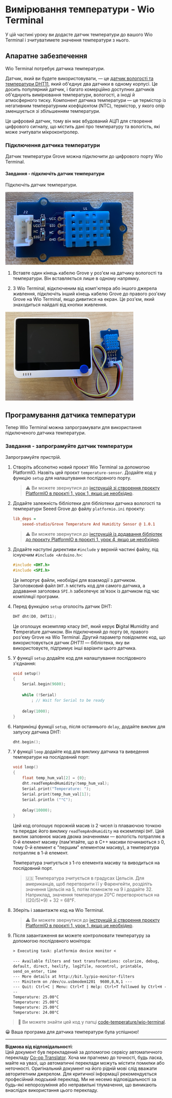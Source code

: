 <!--
CO_OP_TRANSLATOR_METADATA:
{
  "original_hash": "59263d094f20b302053888cd236880c3",
  "translation_date": "2025-08-28T18:11:44+00:00",
  "source_file": "2-farm/lessons/1-predict-plant-growth/wio-terminal-temp.md",
  "language_code": "uk"
}
-->
# Вимірювання температури - Wio Terminal

У цій частині уроку ви додасте датчик температури до вашого Wio Terminal і зчитуватимете значення температури з нього.

## Апаратне забезпечення

Wio Terminal потребує датчика температури.

Датчик, який ви будете використовувати, — це [датчик вологості та температури DHT11](https://www.seeedstudio.com/Grove-Temperature-Humidity-Sensor-DHT11.html), який об'єднує два датчики в одному корпусі. Це досить популярний датчик, і багато комерційно доступних датчиків об'єднують вимірювання температури, вологості, а іноді й атмосферного тиску. Компонент датчика температури — це термістор із негативним температурним коефіцієнтом (NTC), термістор, у якого опір зменшується зі збільшенням температури.

Це цифровий датчик, тому він має вбудований АЦП для створення цифрового сигналу, що містить дані про температуру та вологість, які може зчитувати мікроконтролер.

### Підключення датчика температури

Датчик температури Grove можна підключити до цифрового порту Wio Terminal.

#### Завдання - підключіть датчик температури

Підключіть датчик температури.

![Датчик температури Grove](../../../../../translated_images/grove-dht11.07f8eafceee170043efbb53e1d15722bd4e00fbaa9ff74290b57e9f66eb82c17.uk.png)

1. Вставте один кінець кабелю Grove у роз'єм на датчику вологості та температури. Він вставляється лише в одному напрямку.

1. З Wio Terminal, відключеним від комп'ютера або іншого джерела живлення, підключіть інший кінець кабелю Grove до правого роз'єму Grove на Wio Terminal, якщо дивитися на екран. Це роз'єм, який знаходиться найдалі від кнопки живлення.

![Датчик температури Grove підключений до правого роз'єму](../../../../../translated_images/wio-temperature-sensor.2934928f38c7f79a68d24879d2c8986c78244696f931e2e33c293f426ecdc0ad.uk.png)

## Програмування датчика температури

Тепер Wio Terminal можна запрограмувати для використання підключеного датчика температури.

### Завдання - запрограмуйте датчик температури

Запрограмуйте пристрій.

1. Створіть абсолютно новий проєкт Wio Terminal за допомогою PlatformIO. Назвіть цей проєкт `temperature-sensor`. Додайте код у функцію `setup` для налаштування послідовного порту.

    > ⚠️ Ви можете звернутися до [інструкцій зі створення проєкту PlatformIO в проєкті 1, урок 1, якщо це необхідно](../../../1-getting-started/lessons/1-introduction-to-iot/wio-terminal.md#create-a-platformio-project).

1. Додайте залежність бібліотеки для бібліотеки датчика вологості та температури Seeed Grove до файлу `platformio.ini` проєкту:

    ```ini
    lib_deps =
        seeed-studio/Grove Temperature And Humidity Sensor @ 1.0.1
    ```

    > ⚠️ Ви можете звернутися до [інструкцій із додавання бібліотек до проєкту PlatformIO в проєкті 1, урок 4, якщо це необхідно](../../../1-getting-started/lessons/4-connect-internet/wio-terminal-mqtt.md#install-the-wifi-and-mqtt-arduino-libraries).

1. Додайте наступні директиви `#include` у верхній частині файлу, під існуючим `#include <Arduino.h>`:

    ```cpp
    #include <DHT.h>
    #include <SPI.h>
    ```

    Це імпортує файли, необхідні для взаємодії з датчиком. Заголовковий файл `DHT.h` містить код для самого датчика, а додавання заголовка `SPI.h` забезпечує зв'язок із датчиком під час компіляції програми.

1. Перед функцією `setup` оголосіть датчик DHT:

    ```cpp
    DHT dht(D0, DHT11);
    ```

    Це оголошує екземпляр класу `DHT`, який керує **D**igital **H**umidity and **T**emperature датчиком. Він підключений до порту `D0`, правого роз'єму Grove на Wio Terminal. Другий параметр повідомляє код, що використовується датчик *DHT11* — бібліотека, яку ви використовуєте, підтримує інші варіанти цього датчика.

1. У функції `setup` додайте код для налаштування послідовного з'єднання:

    ```cpp
    void setup()
    {
        Serial.begin(9600);
    
        while (!Serial)
            ; // Wait for Serial to be ready
    
        delay(1000);
    }
    ```

1. Наприкінці функції `setup`, після останнього `delay`, додайте виклик для запуску датчика DHT:

    ```cpp
    dht.begin();
    ```

1. У функції `loop` додайте код для виклику датчика та виведення температури на послідовний порт:

    ```cpp
    void loop()
    {
        float temp_hum_val[2] = {0};
        dht.readTempAndHumidity(temp_hum_val);
        Serial.print("Temperature: ");
        Serial.print(temp_hum_val[1]);
        Serial.println ("°C");
    
        delay(10000);
    }
    ```

    Цей код оголошує порожній масив із 2 чисел із плаваючою точкою та передає його виклику `readTempAndHumidity` на екземплярі `DHT`. Цей виклик заповнює масив двома значеннями — вологість потрапляє в 0-й елемент масиву (пам'ятайте, що в C++ масиви починаються з 0, тому 0-й елемент є "першим" елементом масиву), а температура потрапляє в 1-й елемент.

    Температура зчитується з 1-го елемента масиву та виводиться на послідовний порт.

    > 🇺🇸 Температура зчитується в градусах Цельсія. Для американців, щоб перетворити її у Фаренгейти, розділіть значення Цельсія на 5, потім помножте на 9 і додайте 32. Наприклад, значення температури 20°C перетворюється на ((20/5)*9) + 32 = 68°F.

1. Зберіть і завантажте код на Wio Terminal.

    > ⚠️ Ви можете звернутися до [інструкцій зі створення проєкту PlatformIO в проєкті 1, урок 1, якщо це необхідно](../../../1-getting-started/lessons/1-introduction-to-iot/wio-terminal.md#write-the-hello-world-app).

1. Після завантаження ви можете контролювати температуру за допомогою послідовного монітора:

    ```output
    > Executing task: platformio device monitor <
    
    --- Available filters and text transformations: colorize, debug, default, direct, hexlify, log2file, nocontrol, printable, send_on_enter, time
    --- More details at http://bit.ly/pio-monitor-filters
    --- Miniterm on /dev/cu.usbmodem1201  9600,8,N,1 ---
    --- Quit: Ctrl+C | Menu: Ctrl+T | Help: Ctrl+T followed by Ctrl+H ---
    Temperature: 25.00°C
    Temperature: 25.00°C
    Temperature: 25.00°C
    Temperature: 24.00°C
    ```

> 💁 Ви можете знайти цей код у папці [code-temperature/wio-terminal](../../../../../2-farm/lessons/1-predict-plant-growth/code-temperature/wio-terminal).

😀 Ваша програма для датчика температури була успішною!

---

**Відмова від відповідальності**:  
Цей документ був перекладений за допомогою сервісу автоматичного перекладу [Co-op Translator](https://github.com/Azure/co-op-translator). Хоча ми прагнемо до точності, будь ласка, майте на увазі, що автоматичні переклади можуть містити помилки або неточності. Оригінальний документ на його рідній мові слід вважати авторитетним джерелом. Для критичної інформації рекомендується професійний людський переклад. Ми не несемо відповідальності за будь-які непорозуміння або неправильні тлумачення, що виникають внаслідок використання цього перекладу.
